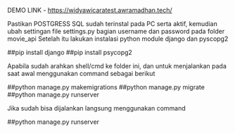 DEMO LINK - https://widyawicaratest.awramadhan.tech/

Pastikan POSTGRESS SQL sudah terinstal pada PC serta aktif, kemudian ubah settingan file settings.py bagian username dan password pada folder movie_api
Setelah itu lakukan instalasi python module django dan pyscopg2

##pip install django
##pip install psycopg2

Apabila sudah arahkan shell/cmd ke folder ini, dan untuk menjalankan pada saat awal menggunakan command sebagai berikut

##python manage.py makemigrations
##python manage.py migrate
##python manage.py runserver

Jika sudah bisa dijalankan langsung menggunakan command

##python manage.py runserver
